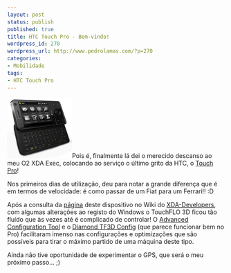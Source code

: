 ```yaml
---
layout: post
status: publish
published: true
title: HTC Touch Pro - Bem-vindo!
wordpress_id: 270
wordpress_url: http://www.pedrolamas.com/?p=270
categories:
- Mobilidade
tags:
- HTC Touch Pro
---
```

![](/wp-content/uploads/2008/08/htc-touch-pro.jpg "HTC Touch Pro")Pois é, finalmente lá dei o merecido descanso ao meu O2 XDA Exec, colocando ao serviço o último grito da HTC, o [Touch Pro](/tag/htc-touch-pro/)!

Nos primeiros dias de utilização, deu para notar a grande diferença que é em termos de velocidade: é como passar de um Fiat para um Ferrari!! :D

Após a consulta da [página](http://wiki.xda-developers.com/index.php?pagename=HTC_Raphael) deste dispositivo no Wiki do [XDA-Developers](http://www.xda-developers.com), com algumas alterações ao registo do Windows o TouchFLO 3D ficou tão fluído que às vezes até é complicado de controlar! O [Advanced Configuration Tool](http://forum.xda-developers.com/showthread.php?t=420855) e o [Diamond TF3D Config](http://forum.xda-developers.com/showthread.php?t=405749) (que parece funcionar bem no Pro) facilitaram imenso nas configurações e optimizações que são possíveis para tirar o máximo partido de uma máquina deste tipo.

Ainda não tive oportunidade de experimentar o GPS, que será o meu próximo passo... ;)
